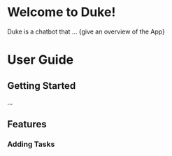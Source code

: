 # Welcome to Duke!

Duke is a chatbot that ... {give an overview of the App}

# User Guide

## Getting Started

...

## Features

### Adding Tasks

